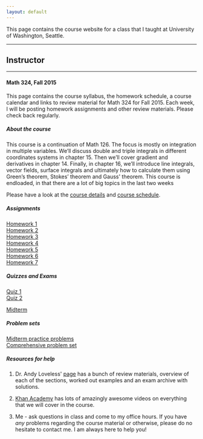 ```yaml
---
layout: default
---
```


This page contains the course website for a class that I taught at University of Washington, Seattle. 

----------------
## Instructor
----------

#### Math 324, Fall 2015
This page contains the course syllabus, the homework schedule, a course calendar and links to review material for 
Math 324 for Fall 2015.
Each week, I will be posting homework assignments and other review materials. Please check back regularly.

##### About the course

This course is a continuation of Math 126. The focus is
mostly on integration in multiple variables. We’ll discuss double and triple
integrals in different coordinates systems in chapter 15. Then we’ll cover gradient
and derivatives in chapter 14. Finally, in chapter 16, we’ll introduce line
integrals, vector fields, surface integrals and ultimately how to calculate them
using Green’s theorem, Stokes’ theorem and Gauss' theorem. This course is endloaded,
in that there are a lot of big topics in the last two weeks

Please have a look at the [course details](documents/syllabus_math324_fall2015.pdf) and [course schedule](documents/CourseSchedulefall15.pdf).

##### Assignments

[Homework 1](documents/math324fall2015hw1.pdf)<br> 
[Homework 2](documents/math324fall2015hw2.pdf)<br> 
[Homework 3](documents/math324fall2015hw3.pdf)<br>
[Homework 4](documents/math324fall2015hw4.pdf)<br> 
[Homework 5](documents/math324fall2015hw5.pdf)<br> 
[Homework 6](documents/math324fall2015hw6.pdf)<br>
[Homework 7](documents/math324fall2015hw7.pdf)

##### Quizzes and Exams

[Quiz 1](documents/Quiz1math324fall15.pdf)<br>
[Quiz 2](documents/Quiz2math324fall15.pdf)<br>

[Midterm](documents/MidtermSolutions.pdf)

##### Problem sets

[Midterm practice problems](documents/practicemidtermmath324fall15.pdf)<br>
[Comprehensive problem set](documents/ReviewProblemsfall15.pdf)

##### Resources for help

1. Dr. Andy Loveless' [page](https://sites.math.washington.edu/~aloveles/ArchivedMaterials/Math324/index.html) has a bunch
of review materials, overview of each of the sections, worked out examples and an exam archive with solutions. 

2. [Khan Academy](https://www.khanacademy.org/math/multivariable-calculus) has lots of amazingly awesome videos on everything 
that we will cover in the course. 

3.  Me - ask questions in class and come to my office hours. If you have *any* problems regarding the course material or otherwise, 
please do no hesitate to contact me. I am always here to help you!




